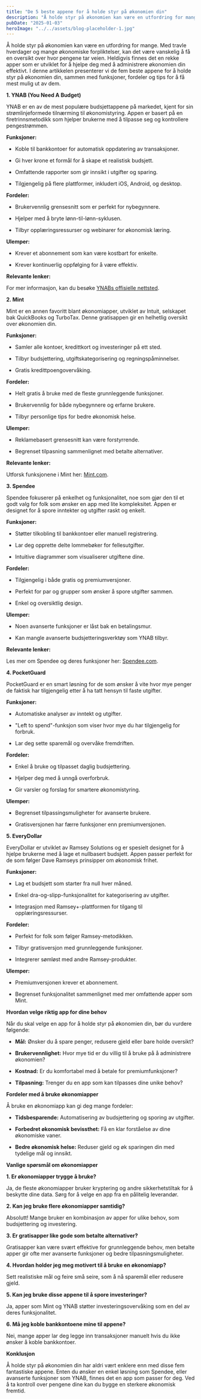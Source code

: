 ```yaml
---
title: "De 5 beste appene for å holde styr på økonomien din"
description: "Å holde styr på økonomien kan være en utfordring for mange. Med travle hverdager og mange økonomiske forpliktelser, kan det være vanskelig å få en oversikt over hvor pengene tar veien. Heldigvis finnes det en rekke apper som er utviklet for å hjelpe deg med å administrere økonomien din effektivt. I denne artikkelen presenterer vi &#8230; Read more"
pubDate: "2025-01-03"
heroImage: "../../assets/blog-placeholder-1.jpg"
---
```


Å holde styr på økonomien kan være en utfordring for mange. Med travle hverdager og mange økonomiske forpliktelser, kan det være vanskelig å få en oversikt over hvor pengene tar veien. Heldigvis finnes det en rekke apper som er utviklet for å hjelpe deg med å administrere økonomien din effektivt. I denne artikkelen presenterer vi de fem beste appene for å holde styr på økonomien din, sammen med funksjoner, fordeler og tips for å få mest mulig ut av dem.

**1. YNAB (You Need A Budget)**

YNAB er en av de mest populære budsjettappene på markedet, kjent for sin strømlinjeformede tilnærming til økonomistyring. Appen er basert på en firetrinnsmetodikk som hjelper brukerne med å tilpasse seg og kontrollere pengestrømmen.

**Funksjoner:**

- Koble til bankkontoer for automatisk oppdatering av transaksjoner.

- Gi hver krone et formål for å skape et realistisk budsjett.

- Omfattende rapporter som gir innsikt i utgifter og sparing.

- Tilgjengelig på flere plattformer, inkludert iOS, Android, og desktop.

**Fordeler:**

- Brukervennlig grensesnitt som er perfekt for nybegynnere.

- Hjelper med å bryte lønn-til-lønn-syklusen.

- Tilbyr opplæringsressurser og webinarer for økonomisk læring.

**Ulemper:**

- Krever et abonnement som kan være kostbart for enkelte.

- Krever kontinuerlig oppfølging for å være effektiv.

**Relevante lenker:**

For mer informasjon, kan du besøke [YNABs offisielle nettsted](https://www.youneedabudget.com/).

**2. Mint**

Mint er en annen favoritt blant økonomiapper, utviklet av Intuit, selskapet bak QuickBooks og TurboTax. Denne gratisappen gir en helhetlig oversikt over økonomien din.

**Funksjoner:**

- Samler alle kontoer, kredittkort og investeringer på ett sted.

- Tilbyr budsjettering, utgiftskategorisering og regningspåminnelser.

- Gratis kredittpoengovervåking.

**Fordeler:**

- Helt gratis å bruke med de fleste grunnleggende funksjoner.

- Brukervennlig for både nybegynnere og erfarne brukere.

- Tilbyr personlige tips for bedre økonomisk helse.

**Ulemper:**

- Reklamebasert grensesnitt kan være forstyrrende.

- Begrenset tilpasning sammenlignet med betalte alternativer.

**Relevante lenker:**

Utforsk funksjonene i Mint her: [Mint.com](https://www.mint.com/).

**3. Spendee**

Spendee fokuserer på enkelhet og funksjonalitet, noe som gjør den til et godt valg for folk som ønsker en app med lite kompleksitet. Appen er designet for å spore inntekter og utgifter raskt og enkelt.

**Funksjoner:**

- Støtter tilkobling til bankkontoer eller manuell registrering.

- Lar deg opprette delte lommebøker for fellesutgifter.

- Intuitive diagrammer som visualiserer utgiftene dine.

**Fordeler:**

- Tilgjengelig i både gratis og premiumversjoner.

- Perfekt for par og grupper som ønsker å spore utgifter sammen.

- Enkel og oversiktlig design.

**Ulemper:**

- Noen avanserte funksjoner er låst bak en betalingsmur.

- Kan mangle avanserte budsjetteringsverktøy som YNAB tilbyr.

**Relevante lenker:**

Les mer om Spendee og deres funksjoner her: [Spendee.com](https://www.spendee.com/).

**4. PocketGuard**

PocketGuard er en smart løsning for de som ønsker å vite hvor mye penger de faktisk har tilgjengelig etter å ha tatt hensyn til faste utgifter.

**Funksjoner:**

- Automatiske analyser av inntekt og utgifter.

- "Left to spend"-funksjon som viser hvor mye du har tilgjengelig for forbruk.

- Lar deg sette sparemål og overvåke fremdriften.

**Fordeler:**

- Enkel å bruke og tilpasset daglig budsjettering.

- Hjelper deg med å unngå overforbruk.

- Gir varsler og forslag for smartere økonomistyring.

**Ulemper:**

- Begrenset tilpassingsmuligheter for avanserte brukere.

- Gratisversjonen har færre funksjoner enn premiumversjonen.

**5. EveryDollar**

EveryDollar er utviklet av Ramsey Solutions og er spesielt designet for å hjelpe brukerne med å lage et nullbasert budsjett. Appen passer perfekt for de som følger Dave Ramseys prinsipper om økonomisk frihet.

**Funksjoner:**

- Lag et budsjett som starter fra null hver måned.

- Enkel dra-og-slipp-funksjonalitet for kategorisering av utgifter.

- Integrasjon med Ramsey+-plattformen for tilgang til opplæringsressurser.

**Fordeler:**

- Perfekt for folk som følger Ramsey-metodikken.

- Tilbyr gratisversjon med grunnleggende funksjoner.

- Integrerer sømløst med andre Ramsey-produkter.

**Ulemper:**

- Premiumversjonen krever et abonnement.

- Begrenset funksjonalitet sammenlignet med mer omfattende apper som Mint.

**Hvordan velge riktig app for dine behov**

Når du skal velge en app for å holde styr på økonomien din, bør du vurdere følgende:

- **Mål:** Ønsker du å spare penger, redusere gjeld eller bare holde oversikt?

- **Brukervennlighet:** Hvor mye tid er du villig til å bruke på å administrere økonomien?

- **Kostnad:** Er du komfortabel med å betale for premiumfunksjoner?

- **Tilpasning:** Trenger du en app som kan tilpasses dine unike behov?

**Fordeler med å bruke økonomiapper**

Å bruke en økonomiapp kan gi deg mange fordeler:

- **Tidsbesparende:** Automatisering av budsjettering og sporing av utgifter.

- **Forbedret økonomisk bevissthet:** Få en klar forståelse av dine økonomiske vaner.

- **Bedre økonomisk helse:** Reduser gjeld og øk sparingen din med tydelige mål og innsikt.

**Vanlige spørsmål om økonomiapper**

**1. Er økonomiapper trygge å bruke?**

Ja, de fleste økonomiapper bruker kryptering og andre sikkerhetstiltak for å beskytte dine data. Sørg for å velge en app fra en pålitelig leverandør.

**2. Kan jeg bruke flere økonomiapper samtidig?**

Absolutt! Mange bruker en kombinasjon av apper for ulike behov, som budsjettering og investering.

**3. Er gratisapper like gode som betalte alternativer?**

Gratisapper kan være svært effektive for grunnleggende behov, men betalte apper gir ofte mer avanserte funksjoner og bedre tilpasningsmuligheter.

**4. Hvordan holder jeg meg motivert til å bruke en økonomiapp?**

Sett realistiske mål og feire små seire, som å nå sparemål eller redusere gjeld.

**5. Kan jeg bruke disse appene til å spore investeringer?**

Ja, apper som Mint og YNAB støtter investeringsovervåking som en del av deres funksjonalitet.

**6. Må jeg koble bankkontoene mine til appene?**

Nei, mange apper lar deg legge inn transaksjoner manuelt hvis du ikke ønsker å koble bankkontoer.

**Konklusjon**

Å holde styr på økonomien din har aldri vært enklere enn med disse fem fantastiske appene. Enten du ønsker en enkel løsning som Spendee, eller avanserte funksjoner som YNAB, finnes det en app som passer for deg. Ved å ta kontroll over pengene dine kan du bygge en sterkere økonomisk fremtid.